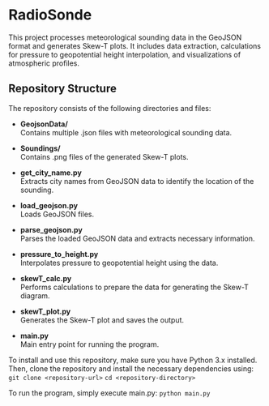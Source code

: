 # RadioSonde
This project processes meteorological sounding data in the GeoJSON format and generates Skew-T plots. It includes data extraction, calculations for pressure to geopotential height interpolation, and visualizations of atmospheric profiles.

## Repository Structure
The repository consists of the following directories and files:<br>
- **GeojsonData/**  
  Contains multiple .json files with meteorological sounding data.
  
- **Soundings/**  
  Contains .png files of the generated Skew-T plots.

- **get_city_name.py**  
  Extracts city names from GeoJSON data to identify the location of the sounding.

- **load_geojson.py**  
  Loads GeoJSON files.

- **parse_geojson.py**  
  Parses the loaded GeoJSON data and extracts necessary information.

- **pressure_to_height.py**  
  Interpolates pressure to geopotential height using the data.

- **skewT_calc.py**  
  Performs calculations to prepare the data for generating the Skew-T diagram.

- **skewT_plot.py**  
  Generates the Skew-T plot and saves the output.

- **main.py**  
  Main entry point for running the program.


To install and use this repository, make sure you have Python 3.x installed. Then, clone the repository and install the necessary dependencies using:<br>
```git clone <repository-url>```
```cd <repository-directory>```

To run the program, simply execute main.py:
```python main.py```

